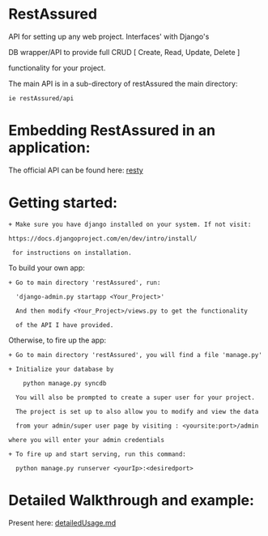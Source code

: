 
RestAssured
==================================================

  API for setting up any web project. Interfaces' with Django's

  DB wrapper/API to provide full CRUD [ Create, Read, Update, Delete ]

  functionality for your project.

  The main API is in a sub-directory of restAssured the main directory: 

    ie restAssured/api


Embedding RestAssured in an application:
========================================

  The official API can be found here: [resty](https://github.com/odeke-em/resty.git "Resty")


Getting started:
=======================

    + Make sure you have django installed on your system. If not visit:

	https://docs.djangoproject.com/en/dev/intro/install/	      
    
     for instructions on installation. 
      

  To build your own app:

    + Go to main directory 'restAssured', run:

      'django-admin.py startapp <Your_Project>'

      And then modify <Your_Project>/views.py to get the functionality

      of the API I have provided.

  Otherwise, to fire up the app:

    + Go to main directory 'restAssured', you will find a file 'manage.py'
    
    + Initialize your database by

	    python manage.py syncdb

      You will also be prompted to create a super user for your project.
      
      The project is set up to also allow you to modify and view the data

      from your admin/super user page by visiting : <yoursite:port>/admin

	where you will enter your admin credentials

    + To fire up and start serving, run this command:
      
      python manage.py runserver <yourIp>:<desiredport>


Detailed Walkthrough and example:
=================================

   Present here: [detailedUsage.md](https://github.com/odeke-em/restAssured.git/examples/detailedUsage.md "Detail Usage")
